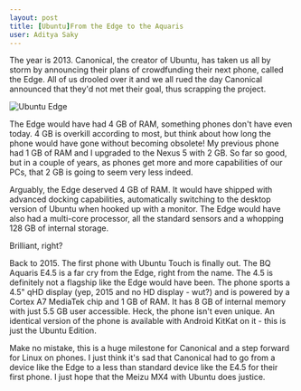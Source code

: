 ```yaml
---
layout: post
title: [Ubuntu]From the Edge to the Aquaris
user: Aditya Saky
---
```

The year is 2013. Canonical, the creator of Ubuntu, has taken us all by storm by announcing their plans of crowdfunding their next phone, called the Edge. All of us drooled over it and we all rued the day Canonical announced that they'd not met their goal, thus scrapping the project.

![Ubuntu Edge](http://saky.in/images/ubuntu-edge.jpg "Taken from Android Authority")

The Edge would have had 4 GB of RAM, something phones don't have even today. 4 GB is overkill according to most, but think about how long the phone would have gone without becoming obsolete! My previous phone had 1 GB of RAM and I upgraded to the Nexus 5 with 2 GB. So far so good, but in a couple of years, as phones get more and more capabilities of our PCs, that 2 GB is going to seem very less indeed.

Arguably, the Edge deserved 4 GB of RAM. It would have shipped with advanced docking capabilities, automatically switching to the desktop version of Ubuntu when hooked up with a monitor. The Edge would have also had a multi-core processor, all the standard sensors and a whopping 128 GB of internal storage.

Brilliant, right?

Back to 2015. The first phone with Ubuntu Touch is finally out. The BQ Aquaris E4.5 is a far cry from the Edge, right from the name. The 4.5 is definitely not a flagship like the Edge would have been. The phone sports a 4.5" qHD display (yep, 2015 and no HD display - wut?) and is powered by a Cortex A7 MediaTek chip and 1 GB of RAM. It has 8 GB of internal memory with just 5.5 GB user accessible. Heck, the phone isn't even unique. An identical version of the phone is available with Android KitKat on it - this is just the Ubuntu Edition.

Make no mistake, this is a huge milestone for Canonical and a step forward for Linux on phones. I just think it's sad that Canonical had to go from a device like the Edge to a less than standard device like the E4.5 for their first phone. I just hope that the Meizu MX4 with Ubuntu does justice.
